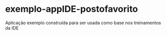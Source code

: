 # exemplo-appIDE-postofavorito
Aplicação exemplo construída para ser usada como base nos treinamentos da IDE
